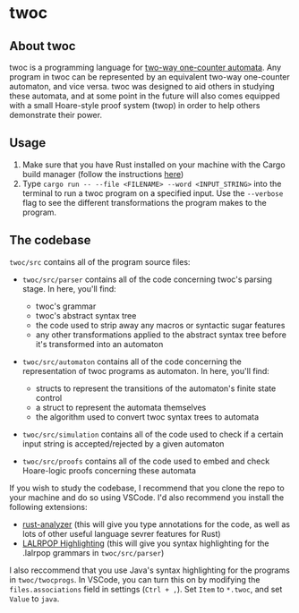 # twoc

## About twoc

twoc is a programming language for [two-way one-counter automata](https://www.sciencedirect.com/science/article/pii/0304397582900871). Any program in twoc can be represented by an equivalent two-way one-counter automaton, and vice versa. twoc was designed to aid others in studying these automata, and at some point in the future will also comes equipped with a small Hoare-style proof system (twop) in order to help others demonstrate their power.

## Usage

1. Make sure that you have Rust installed on your machine with the Cargo build manager (follow the instructions [here](https://doc.rust-lang.org/cargo/getting-started/installation.html))
2. Type ```cargo run -- --file <FILENAME> --word <INPUT_STRING>``` into the terminal to run a twoc program on a specified input. Use the ```--verbose``` flag to see the different transformations the program makes to the program.

## The codebase

```twoc/src``` contains all of the program source files:

- ```twoc/src/parser``` contains all of the code concerning twoc's parsing stage. In here, you'll find:
  - twoc's grammar
  - twoc's abstract syntax tree
  - the code used to strip away any macros or syntactic sugar features
  - any other transformations applied to the abstract syntax tree before it's transformed into an automaton

- ```twoc/src/automaton``` contains all of the code concerning the representation of twoc programs as automaton. In here, you'll find:
  - structs to represent the transitions of the automaton's finite state control
  - a struct to represent the automata themselves
  - the algorithm used to convert twoc syntax trees to automata

- ```twoc/src/simulation``` contains all of the code used to check if a certain input string is accepted/rejected by a given automaton

- ```twoc/src/proofs``` contains all of the code used to embed and check Hoare-logic proofs concerning these automata

If you wish to study the codebase, I recommend that you clone the repo to your machine and do so using VSCode. I'd also recommend you install the following extensions:

- [rust-analyzer](https://marketplace.visualstudio.com/items?itemName=rust-lang.rust-analyzer) (this will give you type annotations for the code, as well as lots of other useful language sevrer features for Rust)
- [LALRPOP Highlighting](https://marketplace.visualstudio.com/items?itemName=mnxn.lalrpop-highlight) (this will give you syntax highlighting for the .lalrpop grammars in ```twoc/src/parser```)

I also reccommend that you use Java's syntax highlighting for the programs in ```twoc/twocprogs```. In VSCode, you can turn this on by modifying the ```files.associations``` field in settings (```Ctrl + ,```). Set ```Item``` to ```*.twoc```, and set ```Value``` to ```java```.

